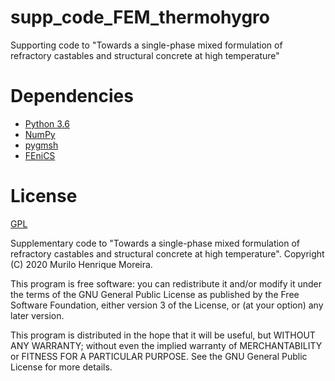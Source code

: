 # supp_code_FEM_thermohygro
Supporting code to "Towards a single-phase mixed formulation of refractory castables and structural concrete at high temperature"

# Dependencies
- [Python 3.6](https://www.python.org/)
- [NumPy](https://www.numpy.org)
- [pygmsh](https://pypi.org/project/pygmsh/)
- [FEniCS](https://fenicsproject.org/)

# License
[GPL](https://github.com/MuriloHMoreira/supp_code_FEM_thermohygro/blob/master/LICENSE)

Supplementary code to "Towards a single-phase mixed formulation of refractory castables and structural concrete at high temperature". Copyright (C) 2020 Murilo Henrique Moreira.

This program is free software: you can redistribute it and/or modify it under the terms of the GNU General Public License as published by the Free Software Foundation, either version 3 of the License, or (at your option) any later version.

This program is distributed in the hope that it will be useful, but WITHOUT ANY WARRANTY; without even the implied warranty of MERCHANTABILITY or FITNESS FOR A PARTICULAR PURPOSE.  See the GNU General Public License for more details.

